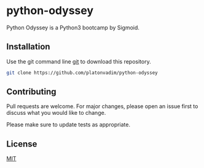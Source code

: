 # python-odyssey

Python Odyssey is a Python3 bootcamp by Sigmoid.

## Installation

Use the git command line [git]([https://pip.pypa.io/en/stable/](https://git-scm.com/)) to download this repository.

```bash
git clone https://github.com/platonvadim/python-odyssey
```

## Contributing

Pull requests are welcome. For major changes, please open an issue first
to discuss what you would like to change.

Please make sure to update tests as appropriate.

## License

[MIT](https://choosealicense.com/licenses/mit/)
